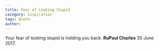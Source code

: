 ```yaml
---
title: Fear of Looking Stupid
category: Inspiration
tags: Quote
author:
---
```


Your fear of looking stupid is holding you back.
**RuPaul Charles** 30 June 2017.
